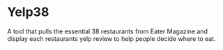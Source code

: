 # Yelp38
A tool that pulls the essential 38 restaurants from Eater Magazine and display each restaurants yelp review to help people decide where to eat.
